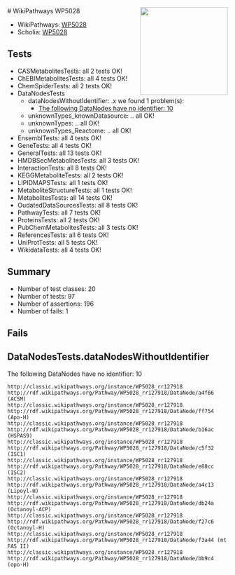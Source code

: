 <img style="float: right; width: 200px" src="https://upload.wikimedia.org/wikipedia/commons/thumb/8/83/Wplogo_with_text_500.png/640px-Wplogo_with_text_500.png" />
# WikiPathways WP5028

* WikiPathways: [WP5028](https://wikipathways.org/pathways/WP5028)
* Scholia: [WP5028](https://scholia.toolforge.org/wikipathways/WP5028)
## Tests
* CASMetabolitesTests: all 2 tests OK!
* ChEBIMetabolitesTests: all 4 tests OK!
* ChemSpiderTests: all 2 tests OK!
* DataNodesTests
    * dataNodesWithoutIdentifier: .x we found 1 problem(s):
        * [The following DataNodes have no identifier: 10](#8792c490)
    * unknownTypes_knownDatasource: .. all OK!
    * unknownTypes: .. all OK!
    * unknownTypes_Reactome: .. all OK!
* EnsemblTests: all 4 tests OK!
* GeneTests: all 4 tests OK!
* GeneralTests: all 13 tests OK!
* HMDBSecMetabolitesTests: all 3 tests OK!
* InteractionTests: all 8 tests OK!
* KEGGMetaboliteTests: all 2 tests OK!
* LIPIDMAPSTests: all 1 tests OK!
* MetaboliteStructureTests: all 1 tests OK!
* MetabolitesTests: all 14 tests OK!
* OudatedDataSourcesTests: all 8 tests OK!
* PathwayTests: all 7 tests OK!
* ProteinsTests: all 2 tests OK!
* PubChemMetabolitesTests: all 3 tests OK!
* ReferencesTests: all 6 tests OK!
* UniProtTests: all 5 tests OK!
* WikidataTests: all 4 tests OK!


## Summary

* Number of test classes: 20
* Number of tests: 97
* Number of assertions: 196
* Number of fails: 1

## Fails

<a name="8792c490" />

## DataNodesTests.dataNodesWithoutIdentifier

The following DataNodes have no identifier: 10
```
http://classic.wikipathways.org/instance/WP5028_rr127918 http://rdf.wikipathways.org/Pathway/WP5028_rr127918/DataNode/a4f66 (ACSM)
http://classic.wikipathways.org/instance/WP5028_rr127918 http://rdf.wikipathways.org/Pathway/WP5028_rr127918/DataNode/ff754 (Apo-H)
http://classic.wikipathways.org/instance/WP5028_rr127918 http://rdf.wikipathways.org/Pathway/WP5028_rr127918/DataNode/b16ac (HSPAS9)
http://classic.wikipathways.org/instance/WP5028_rr127918 http://rdf.wikipathways.org/Pathway/WP5028_rr127918/DataNode/c5f32 (ISC1)
http://classic.wikipathways.org/instance/WP5028_rr127918 http://rdf.wikipathways.org/Pathway/WP5028_rr127918/DataNode/e88cc (ISC2)
http://classic.wikipathways.org/instance/WP5028_rr127918 http://rdf.wikipathways.org/Pathway/WP5028_rr127918/DataNode/a4c13 (Lipoyl-H)
http://classic.wikipathways.org/instance/WP5028_rr127918 http://rdf.wikipathways.org/Pathway/WP5028_rr127918/DataNode/db24a (Octanoyl-ACP)
http://classic.wikipathways.org/instance/WP5028_rr127918 http://rdf.wikipathways.org/Pathway/WP5028_rr127918/DataNode/f27c6 (Octanoyl-H)
http://classic.wikipathways.org/instance/WP5028_rr127918 http://rdf.wikipathways.org/Pathway/WP5028_rr127918/DataNode/f3a44 (mt FAS II)
http://classic.wikipathways.org/instance/WP5028_rr127918 http://rdf.wikipathways.org/Pathway/WP5028_rr127918/DataNode/bb9c4 (opo-H)
```

